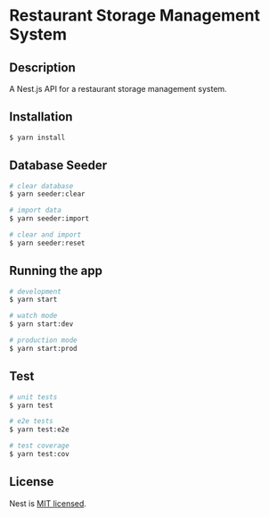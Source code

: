 # Restaurant Storage Management System

## Description

A Nest.js API for a restaurant storage management system.

## Installation

```bash
$ yarn install
```

## Database Seeder

```bash
# clear database
$ yarn seeder:clear

# import data
$ yarn seeder:import

# clear and import
$ yarn seeder:reset
```

## Running the app

```bash
# development
$ yarn start

# watch mode
$ yarn start:dev

# production mode
$ yarn start:prod
```

## Test

```bash
# unit tests
$ yarn test

# e2e tests
$ yarn test:e2e

# test coverage
$ yarn test:cov
```

## License

Nest is [MIT licensed](LICENSE).
